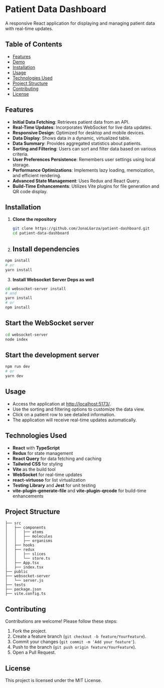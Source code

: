 # Patient Data Dashboard

A responsive React application for displaying and managing patient data with real-time updates.

## Table of Contents

- [Features](#features)
- [Demo](#demo)
- [Installation](#installation)
- [Usage](#usage)
- [Technologies Used](#technologies-used)
- [Project Structure](#project-structure)
- [Contributing](#contributing)
- [License](#license)

## Features

- **Initial Data Fetching**: Retrieves patient data from an API.
- **Real-Time Updates**: Incorporates WebSocket for live data updates.
- **Responsive Design**: Optimized for desktop and mobile devices.
- **Data Display**: Shows data in a dynamic, virtualized table.
- **Data Summary**: Provides aggregated statistics about patients.
- **Sorting and Filtering**: Users can sort and filter data based on various criteria.
- **User Preferences Persistence**: Remembers user settings using local storage.
- **Performance Optimizations**: Implements lazy loading, memoization, and efficient rendering.
- **Advanced State Management**: Uses Redux and React Query.
- **Build-Time Enhancements**: Utilizes Vite plugins for file generation and QR code display.

## Installation

1. **Clone the repository**

   ```bash
   git clone https://github.com/JonaLGarza/patient-dashboard.git
   cd patient-data-dashboard


2. ## Install dependencies

```bash
npm install
# or
yarn install
```
3. **Install Websocket Server Deps as well**

```bash
cd websocket-server install
# and
yarn install
# or 
npm install
```

## Start the WebSocket server

```bash
cd websocket-server
node index
```

## Start the development server

```bash
npm run dev
# or
yarn dev
```

## Usage

- Access the application at [http://localhost:5173/](http://localhost:5173/).
- Use the sorting and filtering options to customize the data view.
- Click on a patient row to see detailed information.
- The application will receive real-time updates automatically.

## Technologies Used

- **React** with **TypeScript**
- **Redux** for state management
- **React Query** for data fetching and caching
- **Tailwind CSS** for styling
- **Vite** as the build tool
- **WebSocket** for real-time updates
- **react-virtuoso** for list virtualization
- **Testing Library** and **Jest** for unit testing
- **vite-plugin-generate-file** and **vite-plugin-qrcode** for build-time enhancements

## Project Structure

```
├── src
│   ├── components
│   │   ├── atoms
│   │   ├── molecules
│   │   ├── organisms
│   ├── hooks
│   ├── redux
│   │   ├── slices
│   │   └── store.ts
│   ├── App.tsx
│   ├── index.tsx
├── public
├── websocket-server
│   └── server.js
├── tests
├── package.json
├── vite.config.ts
```

## Contributing

Contributions are welcome! Please follow these steps:

1. Fork the project.
2. Create a feature branch (`git checkout -b feature/YourFeature`).
3. Commit your changes (`git commit -m 'Add your feature'`).
4. Push to the branch (`git push origin feature/YourFeature`).
5. Open a Pull Request.

## License

This project is licensed under the MIT License.
